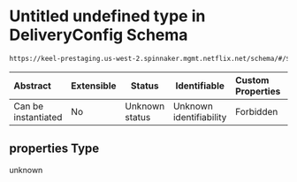# Untitled undefined type in DeliveryConfig Schema

```txt
https://keel-prestaging.us-west-2.spinnaker.mgmt.netflix.net/schema/#/$defs/ClassicLoadBalancerSpec/properties
```




| Abstract            | Extensible | Status         | Identifiable            | Custom Properties | Additional Properties | Access Restrictions | Defined In                                                    |
| :------------------ | ---------- | -------------- | ----------------------- | :---------------- | --------------------- | ------------------- | ------------------------------------------------------------- |
| Can be instantiated | No         | Unknown status | Unknown identifiability | Forbidden         | Allowed               | none                | [keel.schema.json\*](keel.schema.json "open original schema") |

## properties Type

unknown
